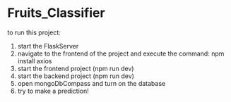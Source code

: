 # Fruits_Classifier
to run this project:
1. start the FlaskServer
2. navigate to the frontend of the project and execute the command: npm install axios
3. start the frontend project (npm run dev)
4. start the backend project (npm run dev)
5. open mongoDbCompass and turn on the database
6. try to make a prediction!
